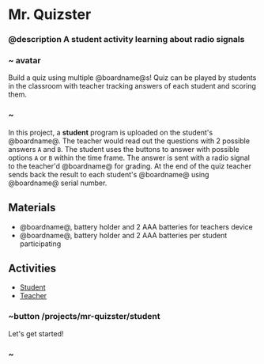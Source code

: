 # Mr. Quizster

### @description A student activity learning about radio signals

### ~ avatar

Build a quiz using multiple @boardname@s! Quiz can be played by students in the classroom with teacher tracking answers of each student and scoring them.

### ~

In this project, a **student** program is uploaded on the student's @boardname@. The teacher would read out the questions with 2 possible answers ``A`` and ``B``. The student uses the buttons to answer with possible options ``A`` or ``B`` within the time frame. 
The answer is sent with a radio signal to the teacher'd @boardname@ for grading.
At the end of the quiz teacher sends back the result to each student's @boardname@ using @boardname@ serial number.

## Materials

* @boardname@, battery holder and 2 AAA batteries for teachers device
* @boardname@, battery holder and 2 AAA batteries per student participating

## Activities

* [Student](/projects/mr-quizster/student)
* [Teacher](/projects/mr-quizster/teacher)

### ~button /projects/mr-quizster/student

Let's get started!

### ~
